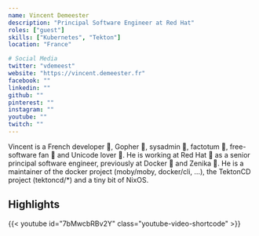 ```yaml
---
name: Vincent Demeester
description: "Principal Software Engineer at Red Hat"
roles: ["guest"]
skills: ["Kubernetes", "Tekton"]
location: "France"

# Social Media 
twitter: "vdemeest"
website: "https://vincent.demeester.fr"
facebook: ""
linkedin: ""
github: ""
pinterest: ""
instagram: ""
youtube: ""
twitch: ""
---
```


Vincent is a French developer 🐻, Gopher 🐹, sysadmin 🐺, factotum 🦁, free-software fan 👼 and Unicode lover 🐸. He is working at Red Hat 🎩 as a senior principal software engineer, previously at Docker 🐳 and Zenika 🐯. He is a maintainer of the docker project (moby/moby, docker/cli, …), the TektonCD project (tektoncd/*) and a tiny bit of NixOS.

<!--more-->


## Highlights

{{< youtube id="7bMwcbRBv2Y" class="youtube-video-shortcode" >}}
